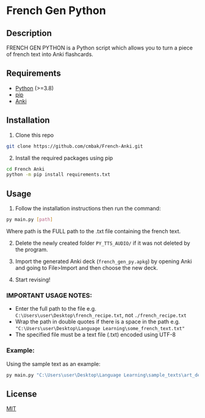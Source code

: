 # French Gen Python
## Description

FRENCH GEN PYTHON is a Python script which allows you to turn a piece of french text into Anki flashcards.

## Requirements

- [Python](https://www.python.org/downloads/) (>=3.8)
- [pip](https://pip.pypa.io/en/stable/installation/)
- [Anki](https://apps.ankiweb.net/)

## Installation

1. Clone this repo
```bash
git clone https://github.com/cmbak/French-Anki.git
```
2. Install the required packages using pip
```bash
cd French Anki
python -m pip install requirements.txt
```

## Usage
1. Follow the installation instructions then run the command: 
```bash
py main.py [path]
```
Where path is the FULL path to the .txt file containing the french text.

2. Delete the newly created folder ```PY_TTS_AUDIO/``` if it was not deleted by the program.

3. Import the generated Anki deck (```french_gen_py.apkg```) by opening Anki and going to File>Import and then choose the new deck.
4. Start revising!

### IMPORTANT USAGE NOTES:
- Enter the full path to the file e.g. ```C:\Users\user\Desktop\french_recipe.txt```, not ```./french_recipe.txt```
- Wrap the path in double quotes if there is a space in the path e.g. ```"C:\Users\user\Desktop\Language Learning\some_french_text.txt"```
- The specified file must be a text file (.txt) encoded using UTF-8

### Example:
Using the sample text as an example:
```bash
py main.py "C:\Users\user\Desktop\Language Learning\sample_texts\art_de_la_traduction.txt"
```

## License

[MIT](https://choosealicense.com/licenses/mit/)
